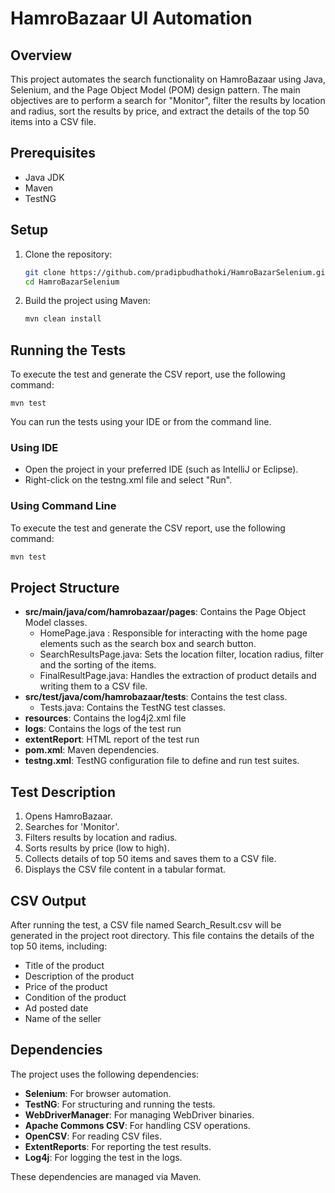 # HamroBazaar UI Automation

## Overview

This project automates the search functionality on HamroBazaar using Java, Selenium, and the Page Object Model (POM) design pattern. The main objectives are to perform a search for "Monitor", filter the results by location and radius, sort the results by price, and extract the details of the top 50 items into a CSV file.

## Prerequisites

- Java JDK
- Maven
- TestNG

## Setup

1. Clone the repository:

   ```sh
   git clone https://github.com/pradipbudhathoki/HamroBazarSelenium.git
   cd HamroBazarSelenium

   ```

2. Build the project using Maven:
   ```sh
   mvn clean install
   ```

## Running the Tests

To execute the test and generate the CSV report, use the following command:

    mvn test

You can run the tests using your IDE or from the command line.

### Using IDE

- Open the project in your preferred IDE (such as IntelliJ or Eclipse).
- Right-click on the testng.xml file and select "Run".

### Using Command Line

To execute the test and generate the CSV report, use the following command:

```sh
mvn test
```

## Project Structure

- **src/main/java/com/hamrobazaar/pages**: Contains the Page Object Model classes.
  - HomePage.java : Responsible for interacting with the home page elements such as the search box and search button.
  - SearchResultsPage.java: Sets the location filter, location radius, filter and the sorting of the items.
  - FinalResultPage.java: Handles the extraction of product details and writing them to a CSV file.
- **src/test/java/com/hamrobazaar/tests**: Contains the test class.
  - Tests.java: Contains the TestNG test classes.
- **resources**: Contains the log4j2.xml file
- **logs**: Contains the logs of the test run
- **extentReport**: HTML report of the test run
- **pom.xml**: Maven dependencies.
- **testng.xml**: TestNG configuration file to define and run test suites.

## Test Description

1. Opens HamroBazaar.
2. Searches for 'Monitor'.
3. Filters results by location and radius.
4. Sorts results by price (low to high).
5. Collects details of top 50 items and saves them to a CSV file.
6. Displays the CSV file content in a tabular format.

## CSV Output

After running the test, a CSV file named Search_Result.csv will be generated in the project root directory. This file contains the details of the top 50 items, including:

- Title of the product
- Description of the product
- Price of the product
- Condition of the product
- Ad posted date
- Name of the seller

## Dependencies

The project uses the following dependencies:

- **Selenium**: For browser automation.
- **TestNG**: For structuring and running the tests.
- **WebDriverManager**: For managing WebDriver binaries.
- **Apache Commons CSV**: For handling CSV operations.
- **OpenCSV**: For reading CSV files.
- **ExtentReports**: For reporting the test results.
- **Log4j**: For logging the test in the logs.

These dependencies are managed via Maven.
